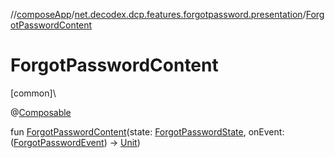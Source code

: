 //[composeApp](../../index.md)/[net.decodex.dcp.features.forgotpassword.presentation](index.md)/[ForgotPasswordContent](-forgot-password-content.md)

# ForgotPasswordContent

[common]\

@[Composable](https://developer.android.com/reference/kotlin/androidx/compose/runtime/Composable.html)

fun [ForgotPasswordContent](-forgot-password-content.md)(state: [ForgotPasswordState](-forgot-password-state/index.md), onEvent: ([ForgotPasswordEvent](-forgot-password-event/index.md)) -&gt; [Unit](https://kotlinlang.org/api/latest/jvm/stdlib/kotlin/-unit/index.html))
